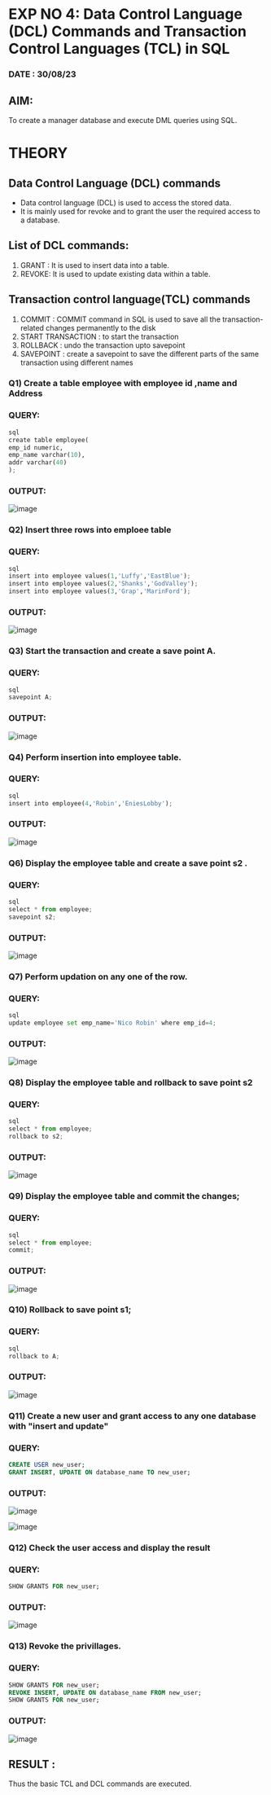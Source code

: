 # EXP NO 4: Data Control Language (DCL) Commands and Transaction Control Languages (TCL) in SQL
### DATE : 30/08/23

## AIM:
To create a manager database and execute DML queries using SQL.

# THEORY
## Data Control Language (DCL) commands
* Data control language (DCL) is used to access the stored data.
* It is mainly used for revoke and to grant the user the required access to a database.
## List of DCL commands: 
1. GRANT : It is used to insert data into a table.
2. REVOKE: It is used to update existing data within a table.
## Transaction control language(TCL) commands
1. COMMIT : COMMIT command in SQL is used to save all the transaction-related changes permanently to the disk
2. START TRANSACTION : to start the transaction
3. ROLLBACK : undo the transaction upto savepoint 
4. SAVEPOINT : create a savepoint to save the different parts of the same transaction using different names

### Q1) Create a table employee with employee id ,name and Address

### QUERY:
```python
sql
create table employee(
emp_id numeric,
emp_name varchar(10),
addr varchar(40)
);
```


### OUTPUT:
![image](https://github.com/Lakshmipriya2005/DBMS/assets/115525361/56bbda44-a582-42e3-9738-5b1d035dd675)



### Q2) Insert three rows into emploee table 



### QUERY:
```python
sql
insert into employee values(1,'Luffy','EastBlue');
insert into employee values(2,'Shanks','GodValley');
insert into employee values(3,'Grap','MarinFord');
```

### OUTPUT:
![image](https://github.com/Lakshmipriya2005/DBMS/assets/115525361/db081e71-759d-44df-b847-75294a2e2a34)


### Q3) Start the transaction and create a save point A.

### QUERY:
```python
sql
savepoint A;
```

### OUTPUT:
![image](https://github.com/Lakshmipriya2005/DBMS/assets/115525361/d491985f-d652-4510-baba-69bda39920c4)


### Q4) Perform insertion into employee table.

### QUERY:
```python
sql
insert into employee(4,'Robin','EniesLobby');
```

### OUTPUT:
![image](https://github.com/Lakshmipriya2005/DBMS/assets/115525361/b9d81949-f840-4fb4-8427-6c5efb79da74)



### Q6)	Display the employee table and create a save point s2 .


### QUERY:
```python
sql
select * from employee;
savepoint s2;
```

### OUTPUT:
![image](https://github.com/Lakshmipriya2005/DBMS/assets/115525361/bc86bb69-d7ad-4193-aeda-050214882984)



### Q7)	Perform updation on any one of the row.


### QUERY:
```python
sql
update employee set emp_name='Nico Robin' where emp_id=4;
```

### OUTPUT:
![image](https://github.com/Lakshmipriya2005/DBMS/assets/115525361/2e9e6855-56ea-40f4-ba36-56f8eafd68ee)



### Q8) Display the employee table and rollback to  save point s2 


### QUERY:
```python
sql
select * from employee;
rollback to s2;
```

### OUTPUT:
![image](https://github.com/Lakshmipriya2005/DBMS/assets/115525361/b66b2852-7cbc-49e6-a059-579485f3ff49)


### Q9) Display the employee table and commit the changes; 


### QUERY:
```python
sql
select * from employee;
commit;
```

### OUTPUT:
![image](https://github.com/Lakshmipriya2005/DBMS/assets/115525361/7dd55645-f515-4c5b-9174-1b3a9bc24e30)


### Q10) Rollback to save point s1;

### QUERY:
```python
sql
rollback to A;
```

### OUTPUT:
![image](https://github.com/Lakshmipriya2005/DBMS/assets/115525361/441afff5-9f95-418b-ad8b-c2b5cfbf810d)

### Q11)	Create a new user and grant access to any one database with "insert and update"


### QUERY:
```sql
CREATE USER new_user;
GRANT INSERT, UPDATE ON database_name TO new_user;
```

### OUTPUT:
![image](https://github.com/Yuvaraj878/DBMS/assets/118622554/3c3761a5-28c0-4c83-a203-89e0087e6676)

![image](https://github.com/Yuvaraj878/DBMS/assets/118622554/fd08ac3a-d1a5-4a16-af6a-f3bc5ff24629)

### Q12) Check the user access and display the result 


### QUERY:
```sql
SHOW GRANTS FOR new_user;
```

### OUTPUT:
![image](https://github.com/Yuvaraj878/DBMS/assets/118622554/2fbd5d94-7610-4828-a072-c84372c06442)

### Q13) Revoke the privillages.

### QUERY:
```sql
SHOW GRANTS FOR new_user;
REVOKE INSERT, UPDATE ON database_name FROM new_user;
SHOW GRANTS FOR new_user;
```

### OUTPUT:
![image](https://github.com/Yuvaraj878/DBMS/assets/118622554/bd4b2b58-817e-42ea-b84d-a59af0382c11)


## RESULT :
Thus the basic TCL and DCL commands are executed.

